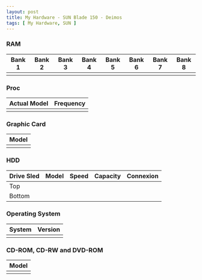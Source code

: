 ```yaml
---
layout: post
title: My Hardware - SUN Blade 150 - Deimos
tags: [ My Hardware, SUN ]
---
```

### RAM

|   Bank 1   |   Bank 2   |   Bank 3   |   Bank 4   |   Bank 5   |   Bank 6   |   Bank 7   |   Bank 8   |
|:----------:|:----------:|:----------:|:----------:|:----------:|:----------:|:----------:|:----------:|
|            |            |            |            |            |            |            |            |

### Proc

|   Actual Model   |   Frequency   |
|:-----------------|:--------------|
|                  |               |

### Graphic Card

|   Model     |
|:------------|
|             |

### HDD

|  Drive Sled  |   Model           |   Speed           |   Capacity        |   Connexion       |
|:-------------|:------------------|:------------------|:------------------|:------------------|
|   Top        |                   |                   |                   |                   |
|   Bottom     |                   |                   |                   |                   |

### Operating System

|   System   |   Version   |
|:----------:|:-----------:|
|            |             |

### CD-ROM, CD-RW and DVD-ROM

|   Model              |
|:---------------------|
|                      |
